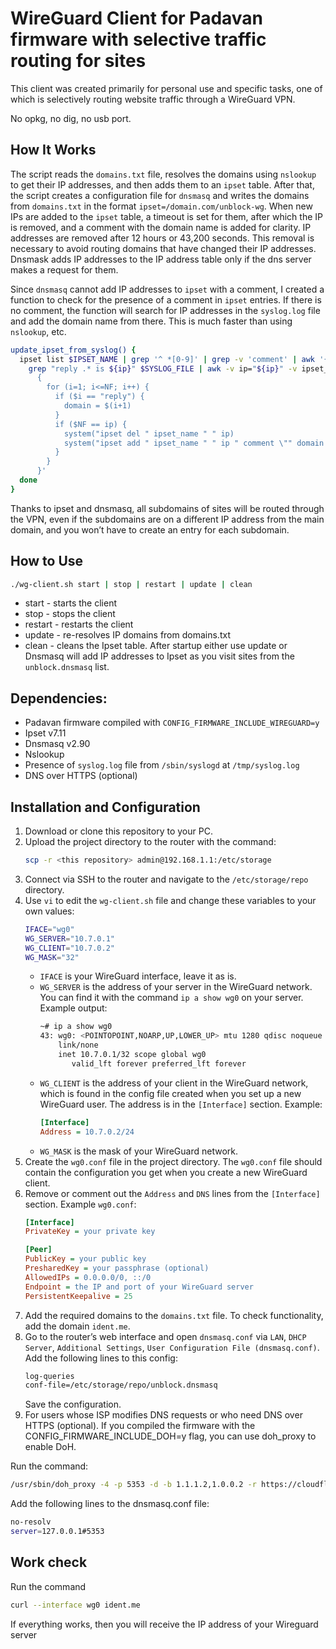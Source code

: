 # WireGuard Client for Padavan firmware with selective traffic routing for sites

This client was created primarily for personal use and specific tasks, one of which is selectively routing website traffic through a WireGuard VPN.

No opkg, no dig, no usb port.

## How It Works

The script reads the `domains.txt` file, resolves the domains using `nslookup` to get their IP addresses, and then adds them to an `ipset` table. After that, the script creates a configuration file for `dnsmasq` and writes the domains from `domains.txt` in the format `ipset=/domain.com/unblock-wg`. When new IPs are added to the `ipset` table, a timeout is set for them, after which the IP is removed, and a comment with the domain name is added for clarity. IP addresses are removed after 12 hours or 43,200 seconds. This removal is necessary to avoid routing domains that have changed their IP addresses. Dnsmask adds IP addresses to the IP address table only if the dns server makes a request for them.

Since `dnsmasq` cannot add IP addresses to `ipset` with a comment, I created a function to check for the presence of a comment in `ipset` entries. If there is no comment, the function will search for IP addresses in the `syslog.log` file and add the domain name from there. This is much faster than using `nslookup`, etc.

```sh
update_ipset_from_syslog() {
  ipset list $IPSET_NAME | grep '^ *[0-9]' | grep -v 'comment' | awk '{print $1}' | while read -r ip; do
    grep "reply .* is ${ip}" $SYSLOG_FILE | awk -v ip="${ip}" -v ipset_name="$IPSET_NAME" '
      {
        for (i=1; i<=NF; i++) {
          if ($i == "reply") {
            domain = $(i+1)
          }
          if ($NF == ip) {
            system("ipset del " ipset_name " " ip)
            system("ipset add " ipset_name " " ip " comment \"" domain "\"")
          }
        }
      }'
  done
}
```
Thanks to ipset and dnsmasq, all subdomains of sites will be routed through the VPN, even if the subdomains are on a different IP address from the main domain, and you won’t have to create an entry for each subdomain.

## How to Use

```sh
./wg-client.sh start | stop | restart | update | clean
```

- start - starts the client
- stop - stops the client
- restart - restarts the client
- update - re-resolves IP domains from domains.txt
- clean - cleans the Ipset table. After startup either use update or Dnsmasq will add IP addresses to Ipset as you visit sites from the `unblock.dnsmasq` list. 

## Dependencies:
- Padavan firmware compiled with `CONFIG_FIRMWARE_INCLUDE_WIREGUARD=y`
- Ipset v7.11
- Dnsmasq v2.90
- Nslookup
- Presence of `syslog.log` file from `/sbin/syslogd` at `/tmp/syslog.log`
- DNS over HTTPS (optional)

## Installation and Configuration
1. Download or clone this repository to your PC.
2. Upload the project directory to the router with the command:
    ```sh
    scp -r <this repository> admin@192.168.1.1:/etc/storage
    ```
3. Connect via SSH to the router and navigate to the `/etc/storage/repo` directory.
4. Use `vi` to edit the `wg-client.sh` file and change these variables to your own values:
    ```sh
    IFACE="wg0"
    WG_SERVER="10.7.0.1"
    WG_CLIENT="10.7.0.2"
    WG_MASK="32"
    ```
    - `IFACE` is your WireGuard interface, leave it as is.
    - `WG_SERVER` is the address of your server in the WireGuard network. You can find it with the command `ip a show wg0` on your server. Example output:
      ```sh
      ~# ip a show wg0
      43: wg0: <POINTOPOINT,NOARP,UP,LOWER_UP> mtu 1280 qdisc noqueue state UNKNOWN group default qlen 1000
          link/none
          inet 10.7.0.1/32 scope global wg0
             valid_lft forever preferred_lft forever
      ```
    - `WG_CLIENT` is the address of your client in the WireGuard network, which is found in the config file created when you set up a new WireGuard user. The address is in the `[Interface]` section. Example:
      ```ini
      [Interface]
      Address = 10.7.0.2/24
      ```
    - `WG_MASK` is the mask of your WireGuard network.
5. Create the `wg0.conf` file in the project directory. The `wg0.conf` file should contain the configuration you get when you create a new WireGuard client.
6. Remove or comment out the `Address` and `DNS` lines from the `[Interface]` section. Example `wg0.conf`:
    ```ini
    [Interface]
    PrivateKey = your private key

    [Peer]
    PublicKey = your public key
    PresharedKey = your passphrase (optional)
    AllowedIPs = 0.0.0.0/0, ::/0
    Endpoint = the IP and port of your WireGuard server
    PersistentKeepalive = 25
    ```
7. Add the required domains to the `domains.txt` file. To check functionality, add the domain `ident.me`.
8. Go to the router’s web interface and open `dnsmasq.conf` via `LAN`, `DHCP Server`, `Additional Settings`, `User Configuration File (dnsmasq.conf)`. Add the following lines to this config:
    ```sh
    log-queries
    conf-file=/etc/storage/repo/unblock.dnsmasq
    ```
    Save the configuration.
9. For users whose ISP modifies DNS requests or who need DNS over HTTPS (optional).
If you compiled the firmware with the CONFIG_FIRMWARE_INCLUDE_DOH=y flag, you can use doh_proxy to enable DoH.

Run the command:

```sh
/usr/sbin/doh_proxy -4 -p 5353 -d -b 1.1.1.2,1.0.0.2 -r https://cloudflare-dns.com/dns-query
```

Add the following lines to the dnsmasq.conf file:
```sh
no-resolv
server=127.0.0.1#5353
```
## Work check

Run the command
```sh
curl --interface wg0 ident.me
```
If everything works, then you will receive the IP address of your Wireguard server
